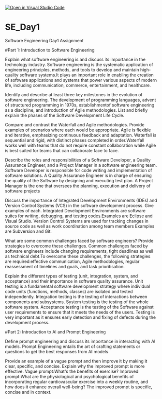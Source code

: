 [![Open in Visual Studio Code](https://classroom.github.com/assets/open-in-vscode-2e0aaae1b6195c2367325f4f02e2d04e9abb55f0b24a779b69b11b9e10269abc.svg)](https://classroom.github.com/online_ide?assignment_repo_id=16207088&assignment_repo_type=AssignmentRepo)
# SE_Day1
Software Engineering Day1 Assignment

#Part 1: Introduction to Software Engineering

Explain what software engineering is and discuss its importance in the technology industry.
Software engineering is the systematic application of engineering principles, methods, and tools to develop and maintain high-quality software systems.It plays an important role in enabling the creation of software applications and systems that power various aspects of modern life, including communication, commerce, entertainment, and healthcare.

Identify and describe at least three key milestones in the evolution of software engineering.
The development of programming languages, advent of structured programming in 1970s, establishmentof software engineering as a discipline, and introduction of Agile methodologies.
List and briefly explain the phases of the Software Development Life Cycle.


Compare and contrast the Waterfall and Agile methodologies. Provide examples of scenarios where each would be appropriate.
Agile is flexible and iterative, emphasizing continuous feedback and adaptation. Waterfall is sequential and rigid, with distinct phases completed in order.Waterfall works well with teams that do not require constant collaboration while Agile is best suited for teams that can collaborate face to face.

Describe the roles and responsibilities of a Software Developer, a Quality Assurance Engineer, and a Project Manager in a software engineering team.
Software Developer is responsible for code writing and implementation of software solutions. A Quality Assurance Engineer is in charge  of ensuring the quality of the Software by designing and executing test plan. A Project Manager is the one that oversees the planning, execution and delivery of software projects  

Discuss the importance of Integrated Development Environments (IDEs) and Version Control Systems (VCS) in the software development process. Give examples of each.
Integrated Development Environments are software suites for writing, debugging, and testing codes.Examples are Eclipse and Visual Studio. Version Control Systems are used for tracking changes in source code as well as work coordination among team members  Examples are Subversion and Git.

What are some common challenges faced by software engineers? Provide strategies to overcome these challenges.
Common challenges faced by software engineers include changing requirements, tight deadlines as well as technical debt.To overcome these challenges, the following strategies are required:effective communication, Agile methodologies, regular reassessment of timelines and goals, and task prioritisation.

Explain the different types of testing (unit, integration, system, and acceptance) and their importance in software quality assurance.
Unit testing is a fundamental software development strategy where individual code units (functions, methods, classes) are isolated and tested independently.
Integration testing is the testing of interactions between components and subsystems.
System testing is the testing of the whole software system.
Acceptance testing is the testing of the Software against user requirements to ensure that it meets the needs of the users.
Testing is very important as it ensures early detection and fixing of defects during the development process.

#Part 2: Introduction to AI and Prompt Engineering


Define prompt engineering and discuss its importance in interacting with AI models.
Prompt Engineering entails the art of crafting statements or questions to get the best responses from AI models  

Provide an example of a vague prompt and then improve it by making it clear, specific, and concise. Explain why the improved prompt is more effective.
Vague prompt:What's the benefits of exercise?
Improved prompt:What are the physiological and psychological benefits of incorporating regular cardiovascular exercise into a weekly routine, and how does it enhance overall well-being?
The improved prompt is specific, concise and in context. 
